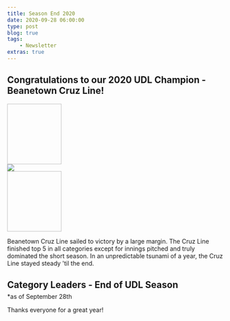 ```yaml
---
title: Season End 2020
date: 2020-09-28 06:00:00
type: post
blog: true
tags:
    - Newsletter
extras: true
---
```


## Congratulations to our 2020 UDL Champion - Beanetown Cruz Line!
<div class="imageGroup">
<div class="imageContainer" v-for="image in emporium1">
<img :src="image">
</div>
</div>
<img class="championLogo" src="https://i.ibb.co/LYNJdbP/40823296-s.jpg" />
<div class="imageGroup">
<div class="imageContainer" v-for="image in emporium2">
<img :src="image">
</div>
</div>

Beanetown Cruz Line sailed to victory by a large margin. The Cruz Line finished top 5 in all categories except for innings pitched and truly dominated the short season. In an unpredictable tsunami of a year, the Cruz Line stayed steady 'til the end.

<h2 class="titleHug">Category Leaders - End of UDL Season</h2>
*as of September 28th
<LeagueLeaders :categories="categories"/>

Thanks everyone for a great year!

<script>
export default {
    data() {
        return {
            emporium1: [
                "https://cdn.theathletic.com/app/uploads/2019/06/25232922/GettyImages-1158311572-1024x687.jpg",
                "https://arc-anglerfish-arc2-prod-tbt.s3.amazonaws.com/public/LBEGRQLANVCP5OVUSTUHL7MBUI.jpg",
                "https://images2.minutemediacdn.com/image/fetch/w_2000,h_2000,c_fit/https%3A%2F%2Frisingapple.com%2Fwp-content%2Fuploads%2Fgetty-images%2F2018%2F08%2F1273955372.jpeg",
                "https://s.yimg.com/uu/api/res/1.2/ib1KJgm6EPk1HsdN1C.vPg--~B/aD0yNzU0O3c9Mzk5NDtzbT0xO2FwcGlkPXl0YWNoeW9u/https://media-mbst-pub-ue1.s3.amazonaws.com/creatr-images/2019-08/63eb4300-b667-11e9-b87f-f88768f7c5f4"
            ],
            emporium2: [
                "https://s.yimg.com/ny/api/res/1.2/SazLswDkeGfCAVkZfEPjoQ--~A/YXBwaWQ9aGlnaGxhbmRlcjtzbT0xO3c9ODAw/https://media.zenfs.com/en/sny_articles_235/3a5efc8062cce4926070378bd61b2138",
                "https://img.kyodonews.net/english/public/images/posts/1a9e4042ab0828bf466a396272ea9520/photo_l.jpg",
                "https://www.dailyherald.com/storyimage/DA/20200819/SPORTS/200819140/AR/0/AR-200819140.jpg&updated=202008191409&MaxW=900&maxH=900&noborder&Q=80",
                "https://images2.minutemediacdn.com/image/fetch/w_736,h_485,c_fill,g_auto,f_auto/https%3A%2F%2Freviewingthebrew.com%2Fwp-content%2Fuploads%2Fgetty-images%2F2017%2F07%2F1266798925-850x560.jpeg"
            ],
            categories: [
                {
                    category: 'Runs',
                    value: 361,
                    udlTeam: 'Bringers of W.A.R.',
                    udlTeamLogo: 'https://i.imgur.com/removed.png',
                    playerName: 'Tim Anderson',
                    playerImage: 'https://article-file-photos.s3.amazonaws.com/l_he6kd118202022344PM.jpg'
                },
                {
                    category: 'Home Runs',
                    value: 109,
                    udlTeam: 'Maine Cobra Kai',
                    udlTeamLogo: 'https://g.espncdn.com/s/flblm/logos/At%20the%20Ballpark-Robb%20Harskamp/Ballpark-11.svg',
                    playerName: 'Marcell Ozuna',
                    playerImage: 'https://cdn.chatsports.com/thumbnails/328-73830-original.jpeg'
                },
                {
                    category: 'RBI',
                    value: 324,
                    udlTeam: 'Bringers of W.A.R.',
                    udlTeamLogo: 'https://i.imgur.com/removed.png',
                    playerName: 'Mike Trout',
                    playerImage: 'https://image.cnbcfm.com/api/v1/image/103528737-GettyImages-513787246.jpg?v=1586097315&w=1400&h=950'
                },
                {
                    category: 'Stolen Bases',
                    value: 52,
                    udlTeam: 'Hone Ron Runners',
                    udlTeamLogo: 'https://g.espncdn.com/lm-static/logo-packs/core/Solo/ESPN_Star_Wars_Lando-01.svg',
                    playerName: 'Adalberto Mondesi',
                    playerImage: 'https://www.kansascity.com/latest-news/ap3i15/picture228803114/alternates/FREE_1140/KCM_ROYALSTWINS040319JAT094F.JPG'
                },
                {
                    category: 'OBP',
                    value: .3584,
                    udlTeam: 'Bringers of W.A.R.',
                    udlTeamLogo: 'https://i.imgur.com/removed.png',
                    playerName: 'DJ LeMahieu',
                    playerImage: 'https://fivethirtyeight.com/wp-content/uploads/2019/10/GettyImages-1181740243-1-e1571375463328.jpg?w=575'
                },
                {
                    category: 'Strikeouts',
                    value: 524,
                    udlTeam: 'The Gamblers',
                    udlTeamLogo: 'https://i.imgur.com/y1qKgk1.jpg',
                    playerName: 'Luis Castillo',
                    playerImage: 'https://imagesvc.timeincapp.com/v3/fan/image?url=https://aroundthefoghorn.com/wp-content/uploads/getty-images/2016/04/976408576.jpeg&c=sc&w=1600&h=1067'
                },
                {
                    category: 'Innings Pitched',
                    value: 463.1,
                    udlTeam: 'The Gamblers',
                    udlTeamLogo: 'https://i.imgur.com/y1qKgk1.jpg',
                    playerName: 'Lance Lynn',
                    playerImage: 'https://calltothepen.com/wp-content/uploads/getty-images/2018/08/1158916682.jpeg'
                },
                {
                    category: 'ERA',
                    value: 3.312,
                    udlTeam: 'Back2Back Jax',
                    udlTeamLogo: 'https://larrybrownsports.com/wp-content/uploads/2016/07/max-scherzer-eyes.jpg',
                    playerName: 'Clayton Kershaw',
                    playerImage: 'https://ca-times.brightspotcdn.com/dims4/default/9284aa2/2147483647/strip/true/crop/4385x2923+0+0/resize/1486x991!/quality/90/?url=https%3A%2F%2Fcalifornia-times-brightspot.s3.amazonaws.com%2Fe4%2Fd0%2F21d103424e2da9d6eb7c7f78cc06%2Fdodgers-baseball-00686.jpg'
                },
                {
                    category: 'WHIP',
                    value: 1.137,
                    udlTeam: 'Mookie and The Betts',
                    udlTeamLogo: 'https://www.thewrap.com/wp-content/uploads/2019/02/rocket-1.jpg',
                    playerName: 'Brandon Woodruff',
                    playerImage: 'https://images2.minutemediacdn.com/image/fetch/w_2000,h_2000,c_fit/https%3A%2F%2Freviewingthebrew.com%2Fwp-content%2Fuploads%2Fgetty-images%2F2020%2F07%2F1227833183.jpeg'
                },
                {
                    category: 'Saves + Holds',
                    value: 43,
                    udlTeam: 'Beanetown Cruz Line and Mookie and The Betts (Tie)',
                    udlTeamLogo: 'https://i.ibb.co/LYNJdbP/40823296-s.jpg',
                    playerName: 'Liam Hendriks',
                    playerImage: 'https://ca-times.brightspotcdn.com/dims4/default/5d1cfbc/2147483647/strip/true/crop/3967x2645+0+0/resize/840x560!/quality/90/?url=https%3A%2F%2Fcalifornia-times-brightspot.s3.amazonaws.com%2F7e%2Fee%2Fce1237acd190d500bd1b56f5a735%2F518769ddd1904f57a2b39bda92e0e280'
                }
            ],
        };
    },
    filters: {
        newLines: function(str){
            return str.replace(/(\r\n|\n|\r)/gm, "<br><br>")
        }
    }
}
</script>

<style>
.authorName {
    font-size: 1rem;
}

.titleHug {
    margin-bottom: .3em;
}

.imageGroup {
    display: grid;
    grid-template-columns: 1fr 1fr 1fr 1fr;
}

.imageContainer > img {
    display: block;
    width: 100%;
    height: 10em;
    object-fit: cover;
}

.championLogo {
    max-height: 20em;
}
</style>